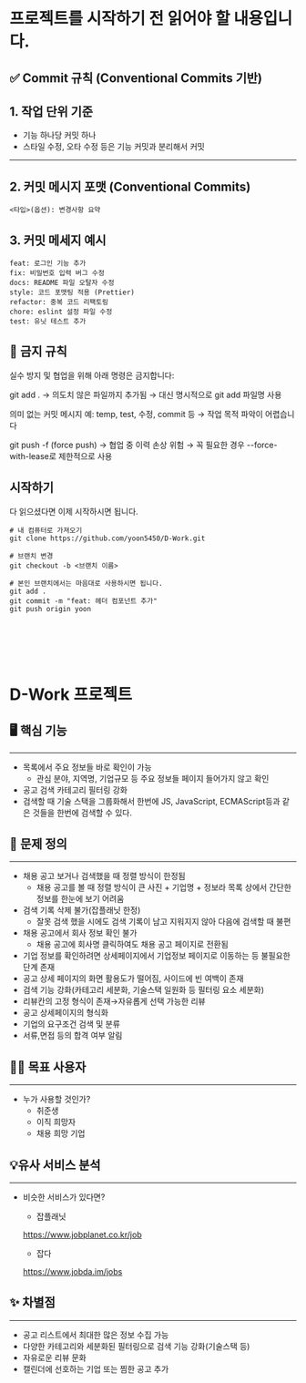 # 프로젝트를 시작하기 전 읽어야 할 내용입니다.


## ✅ Commit 규칙 (Conventional Commits 기반)

## 1. 작업 단위 기준

- 기능 하나당 커밋 하나
- 스타일 수정, 오타 수정 등은 기능 커밋과 분리해서 커밋

---

## 2. 커밋 메시지 포맷 (Conventional Commits)

```
<타입>(옵션): 변경사항 요약
```

## 3. 커밋 메세지 예시
```
feat: 로그인 기능 추가
fix: 비밀번호 입력 버그 수정
docs: README 파일 오탈자 수정
style: 코드 포맷팅 적용 (Prettier)
refactor: 중복 코드 리팩토링
chore: eslint 설정 파일 수정
test: 유닛 테스트 추가
```

## 🚫 금지 규칙
실수 방지 및 협업을 위해 아래 명령은 금지합니다:

git add .
→ 의도치 않은 파일까지 추가됨
→ 대신 명시적으로 git add 파일명 사용

의미 없는 커밋 메시지
예: temp, test, 수정, commit 등
→ 작업 목적 파악이 어렵습니다

git push -f (force push)
→ 협업 중 이력 손상 위험
→ 꼭 필요한 경우 --force-with-lease로 제한적으로 사용

## 시작하기
다 읽으셨다면 이제 시작하시면 됩니다.
```
# 내 컴퓨터로 가져오기
git clone https://github.com/yoon5450/D-Work.git 

# 브랜치 변경
git checkout -b <브랜치 이름> 

# 본인 브랜치에서는 마음대로 사용하시면 됩니다.
git add .
git commit -m "feat: 헤더 컴포넌트 추가"
git push origin yoon
```

<br>
<br>
<br>
<br>

# D-Work 프로젝트

## 🖥️ 핵심 기능

---

- 목록에서 주요 정보들 바로 확인이 가능
    - 관심 분야, 지역명, 기업규모 등 주요 정보들 페이지 들어가지 않고 확인
- 공고 검색 카테고리 필터링 강화
- 검색할 때 기술 스택을 그룹화해서 한번에 JS, JavaScript, ECMAScript등과 같은 것들을 한번에 검색할 수 있다.


## 🧩 문제 정의

---

- 채용 공고 보거나 검색했을 때 정렬 방식이 한정됨
    - 채용 공고를 볼 때 정렬 방식이 큰 사진 + 기업명 + 정보라 목록 상에서 간단한 정보를 한눈에 보기 어려움
- 검색 기록 삭제 불가(잡플래닛 한정)
    - 잘못 검색 했을 시에도 검색 기록이 남고 지워지지 않아 다음에 검색할 때 불편
- 채용 공고에서 회사 정보 확인 불가
    - 채용 공고에 회사명 클릭하여도 채용 공고 페이지로 전환됨
- 기업 정보를 확인하려면 상세페이지에서 기업정보 페이지로 이동하는 등 불필요한 단계 존재
- 공고 상세 페이지의 화면 활용도가 떨어짐, 사이드에 빈 여백이 존재
- 검색 기능 강화(카테고리 세분화, 기술스택 일원화 등 필터링 요소 세분화)
- 리뷰칸의 고정 형식이 존재→자유롭게 선택 가능한 리뷰
- 공고 상세페이지의 형식화
- 기업의 요구조건 검색 및 분류
- 서류,면접 등의 합격 여부 알림

## 💁‍♂️ 목표 사용자

---

- 누가 사용할 것인가?
    - 취준생
    - 이직 희망자
    - 채용 희망 기업

## 💡유사 서비스 분석

---

- 비슷한 서비스가 있다면?
    - 잡플래닛
    
    https://www.jobplanet.co.kr/job
    
    
    - 잡다
    
    https://www.jobda.im/jobs

    

## ✨ 차별점

---

- 공고 리스트에서 최대한 많은 정보 수집 가능
- 다양한 카테고리와 세분화된 필터링으로 검색 기능 강화(기술스택 등)
- 자유로운 리뷰 문화
- 캘린더에 선호하는 기업 또는 찜한 공고 추가

